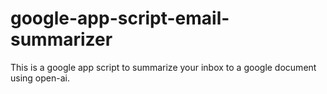 # google-app-script-email-summarizer
This is a google app script to summarize your inbox to a google document using open-ai. 
